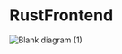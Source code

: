 # RustFrontend


![Blank diagram (1)](https://user-images.githubusercontent.com/33451439/193436465-65e161ed-e1d4-4a19-8779-a6db88007197.jpeg)
